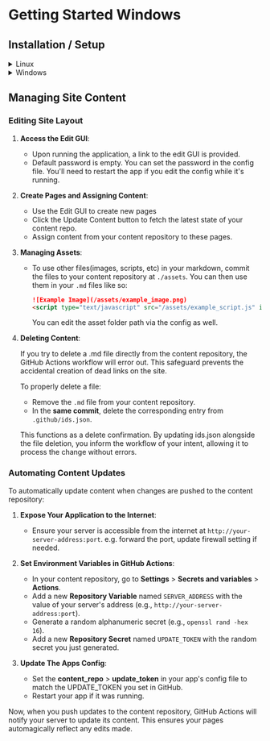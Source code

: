 # Getting Started Windows

## Installation / Setup

<details>
  <summary>Linux</summary>

## Prerequisites

Ensure you have the following installed:

- **git and unzip**: Install via your package manager (e.g., `sudo apt-get install git unzip`)
- **Go**: [Download and Install Go](https://go.dev/doc/install)
- **Node.js**: [Download and Install Node.js](https://nodejs.org/en/download/package-manager)

## Installation

1. **Clone The Repository**: `git clone https://github.com/Data-Corruption/intermark.git` or use the template.
2. **Enter The Project Root**: `cd intermark`
3. **Install Dependencies**: `npm install`
4. **Build the Project**: `./build.sh`
5. **Generate Configuration File**: `./bin/intermark-linux-amd64`

## Setup

1. **Create a Deploy Key**:

   Generate a new SSH key specifically for your Intermark site:

   ```bash
   ssh-keygen -t ed25519 -C "comment for key, machine, email, whatever" -f ~/.ssh/id_ed25519_intermark
   ```

   Don't set a passphrase, just hit enter.

2. **Configure SSH for GitHub Access**:

   Add 'github-intermark' to your SSH config for the site to use when reading your content repo. Edit `~/.ssh/config` and add:

   ```conf
   Host github-intermark
       HostName github.com
       User git
       IdentityFile ~/.ssh/id_ed25519_intermark
   ```

   This allows having multiple github ssh keys on the same system and won't interfere if you already have a github ssh key in use on the machine.

   If you don't want to use 'github-intermark' you can change it but you'll also need to update the config you'll see later.

3. **Retrieve the Public Key**:

   Copy your public key for later use:

   ```bash
   cat ~/.ssh/id_ed25519_intermark.pub
   ```

4. **Create a Content Repository on GitHub using the template**:

   - Create a new Github repository for your content using [this template](https://github.com/Data-Corruption/Intermark-Content).

5. **Add the Deploy Key to the Repository**:

    - In your content repository, go to **Settings** > **Deploy keys**.
    - Click **Add deploy key**, give it a title, and paste the public key from earlier.

6. **Enable GitHub Actions Permissions**:

   - Navigate to **Settings** > **Actions** > **General**.
   - Under **Workflow permissions**, select **Read and write permissions**.

7. **Update Application Configuration**:

    - Copy the SSH link for the content repository (e.g., `git@github.com:username/content-repo.git`).
    - Update the configuration file generated earlier, setting **content_repo** > **url** to your link.

Now when you push changes to the main branch of your content repo, the workflow adds an ID to the top of all `.md` files, which is used to track content and prevent dead links. It can also update your site's content automatically, more on that later.

## Running the Application

Start the application:

```bash
./bin/intermark-linux-amd64
```

</details>

<details>
  <summary>Windows</summary>
  
## Prerequisites

Ensure you have the following installed:

- **git**: [Download and Install Git, Ensure it's in your system PATH](https://git-scm.com/downloads/win)
- **Node.js**: [Download and Install node/npm, Ensure it's in your system PATH](https://nodejs.org/en/download/package-manager)
- **Go**: [Download and Install Go](https://go.dev/doc/install)

## Installation

Open powershell / cmd and run the following.

1. **Clone The Repository**: `git clone https://github.com/Data-Corruption/intermark.git` or use the template.
2. **Enter The Project Root**: `cd intermark`
3. **Install Dependencies**: `npm install`
4. **Build the Project**: `.\build.bat`
5. **Generate Configuration File**: `.\bin\intermark-windows-amd64.exe`

## Setup

1. **Create a Deploy Key**:

   Generate a new SSH key specifically for your Intermark site. In PowerShell, use the following command:

   ```powershell
   ssh-keygen -t ed25519 -C "comment for key, machine, email, whatever" -f C:\Users\YourUsername\.ssh\id_ed25519_intermark
   ```

   Don't set a passphrase, just hit enter.

2. **Configure SSH for GitHub Access**:

   To set up SSH for GitHub, you need to edit the SSH configuration file (config). In PowerShell, you can open the file with a text editor like Notepad:

   ```powershell
   notepad C:\Users\YourUsername\.ssh\config
   ```

   Add the following configuration to the file:

   ```conf
    Host github-intermark
      HostName github.com
      User git
      IdentityFile ~/.ssh/id_ed25519_intermark
   ```

   This allows having multiple GitHub SSH keys without conflicts.

   If you don't want to use 'github-intermark' you can change it but you'll also need to update the config you'll see later.

3. **Retrieve the Public Key**:

   Copy your public key for later use by running:

   ```powershell
   cat C:\Users\YourUsername\.ssh\id_ed25519_intermark.pub
   ```

4. **Create a Content Repository on GitHub using the template**:

   - Create a new Github repository for your content using [this template](https://github.com/Data-Corruption/Intermark-Content).

5. **Add the Deploy Key to the Repository**:

    - In your content repository, go to **Settings** > **Deploy keys**.
    - Click **Add deploy key**, give it a title, and paste the public key from earlier.

6. **Enable GitHub Actions Permissions**:

   - Navigate to **Settings** > **Actions** > **General**.
   - Under **Workflow permissions**, select **Read and write permissions**.

7. **Update Application Configuration**:

    - Copy the SSH link for the content repository (e.g., `git@github.com:username/content-repo.git`).
    - Update the configuration file generated earlier, setting **content_repo** > **url** to your link.

Now when you push changes to the main branch of your content repo, the workflow adds an ID to the top of all `.md` files, which is used to track content and prevent dead links. It can also update your site's content automatically, more on that later.

## Running the Application

Start the application:

```shell
.\bin\intermark-windows-amd64.exe
```
  
</details>

## Managing Site Content

### Editing Site Layout

1. **Access the Edit GUI**:

   - Upon running the application, a link to the edit GUI is provided.
   - Default password is empty. You can set the password in the config file. You'll need to restart the app if you edit the config while it's running.

2. **Create Pages and Assigning Content**:

   - Use the Edit GUI to create new pages
   - Click the Update Content button to fetch the latest state of your content repo.
   - Assign content from your content repository to these pages.

   <!-- TODO: Add gif with captions that demonstrates the above steps -->

3. **Managing Assets**:

   - To use other files(images, scripts, etc) in your markdown, commit the files to your content repository at `./assets`. You can then use them in your `.md` files like so:

      ```markdown
      ![Example Image](/assets/example_image.png)
      <script type="text/javascript" src="/assets/example_script.js" id="example_script">
      ```

      You can edit the asset folder path via the config as well.

   <!-- TODO: Add gif with captions that demonstrates the above steps -->

4. **Deleting Content**:

   If you try to delete a .md file directly from the content repository, the GitHub Actions workflow will error out. This safeguard prevents the accidental creation of dead links on the site.

   To properly delete a file:

   - Remove the `.md` file from your content repository.
   - In the **same commit**, delete the corresponding entry from `.github/ids.json`.

   <!-- TODO: Add gif with captions that demonstrates the above steps -->

   This functions as a delete confirmation. By updating ids.json alongside the file deletion, you inform the workflow of your intent, allowing it to process the change without errors.

### Automating Content Updates

To automatically update content when changes are pushed to the content repository:

1. **Expose Your Application to the Internet**:

   - Ensure your server is accessible from the internet at `http://your-server-address:port`. e.g. forward the port, update firewall setting if needed.

2. **Set Environment Variables in GitHub Actions**:

   - In your content repository, go to **Settings** > **Secrets and variables** > **Actions**.
   - Add a new **Repository Variable** named `SERVER_ADDRESS` with the value of your server's address (e.g., `http://your-server-address:port`).
   - Generate a random alphanumeric secret (e.g., `openssl rand -hex 16`).
   - Add a new **Repository Secret** named `UPDATE_TOKEN` with the random secret you just generated.

3. **Update The Apps Config**:

   - Set the **content_repo** > **update_token** in your app's config file to match the UPDATE_TOKEN you set in GitHub.
   - Restart your app if it was running.

Now, when you push updates to the content repository, GitHub Actions will notify your server to update its content. This ensures your pages automagically reflect any edits made.

<!-- TODO: Add gif with captions that demonstrates the above statement -->
